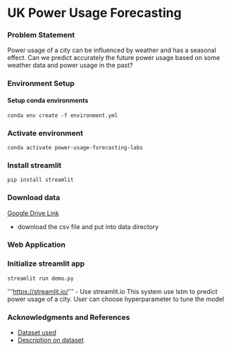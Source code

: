 # UK Power Usage Forecasting
### Problem Statement
Power usage of a city can be influenced by weather and has a seasonal effect. Can we predict accurately the future power usage based on some weather data and power usage in the past?

### Environment Setup
#### Setup conda environments
```
conda env create -f environment.yml
```
### Activate environment
```
conda activate power-usage-forecasting-labs
```
### Install streamlit
```
pip install streamlit
```

### Download data
[Google Drive Link](https://drive.google.com/file/d/152qwa-oTBSXTXHZGJnxmJQ_BQLpQIccr/view?usp=sharing)
- download the csv file and put into data directory

### Web Application
### Initialize streamlit app 
```
streamlit run demo.py
```
'''https://streamlit.io/''' - Use streamlit.io 
This system use lstm to predict power usage of a city. User can choose hyperparameter to tune the model

### Acknowledgments and References
* [Dataset used](https://www.kaggle.com/jeanmidev/smart-meters-in-london)
* [Description on dataset](https://medium.com/@boitemailjeanmid/smart-meters-in-london-part1-description-and-first-insights-jean-michel-d-db97af2de71b)


